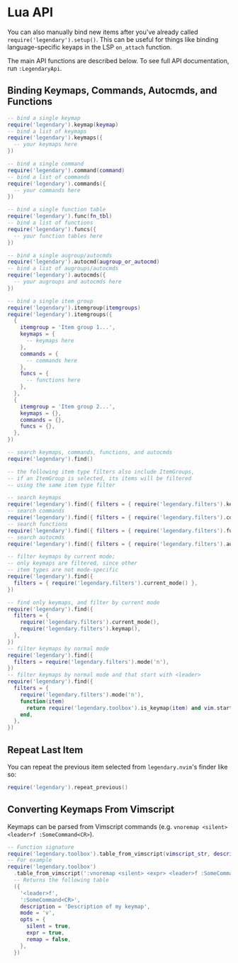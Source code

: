 # Lua API

You can also manually bind new items after you've already called `require('legendary').setup()`.
This can be useful for things like binding language-specific keyaps in the LSP `on_attach` function.

The main API functions are described below. To see full API documentation, run `:LegendaryApi`.

## Binding Keymaps, Commands, Autocmds, and Functions

```lua
-- bind a single keymap
require('legendary').keymap(keymap)
-- bind a list of keymaps
require('legendary').keymaps({
  -- your keymaps here
})

-- bind a single command
require('legendary').command(command)
-- bind a list of commands
require('legendary').commands({
  -- your commands here
})

-- bind a single function table
require('legendary').func(fn_tbl)
-- bind a list of functions
require('legendary').funcs({
  -- your function tables here
})

-- bind a single augroup/autocmds
require('legendary').autocmd(augroup_or_autocmd)
-- bind a list of augroups/autocmds
require('legendary').autocmds({
  -- your augroups and autocmds here
})

-- bind a single item group
require('legendary').itemgroup(itemgroups)
require('legendary').itemgroups({
  {
    itemgroup = 'Item group 1...',
    keymaps = {
      -- keymaps here
    },
    commands = {
      -- commands here
    },
    funcs = {
      -- functions here
    },
  },
  {
    itemgroup = 'Item group 2...',
    keymaps = {},
    commands = {},
    funcs = {},
  },
})

-- search keymaps, commands, functions, and autocmds
require('legendary').find()

-- the following item type filters also include ItemGroups,
-- if an ItemGroup is selected, its items will be filtered
-- using the same item type filter

-- search keymaps
require('legendary').find({ filters = { require('legendary.filters').keymaps() } })
-- search commands
require('legendary').find({ filters = { require('legendary.filters').commands() } })
-- search functions
require('legendary').find({ filters = { require('legendary.filters').funcs() } })
-- search autocmds
require('legendary').find({ filters = { require('legendary.filters').autocmds() } })

-- filter keymaps by current mode;
-- only keymaps are filtered, since other
-- item types are not mode-specific
require('legendary').find({
  filters = { require('legendary.filters').current_mode() },
})

-- find only keymaps, and filter by current mode
require('legendary').find({
  filters = {
    require('legendary.filters').current_mode(),
    require('legendary.filters').keymap(),
  },
})
-- filter keymaps by normal mode
require('legendary').find({
  filters = require('legendary.filters').mode('n'),
})
-- filter keymaps by normal mode and that start with <leader>
require('legendary').find({
  filters = {
    require('legendary.filters').mode('n'),
    function(item)
      return require('legendary.toolbox').is_keymap(item) and vim.startswith(item[1], '<leader>')
    end,
  },
})
```

## Repeat Last Item

You can repeat the previous item selected from `legendary.nvim`'s finder like so:

```lua
require('legendary').repeat_previous()
```

## Converting Keymaps From Vimscript

Keymaps can be parsed from Vimscript commands (e.g. `vnoremap <silent> <leader>f :SomeCommand<CR>`).

```lua
-- Function signature
require('legendary.toolbox').table_from_vimscript(vimscript_str, description)
-- For example
require('legendary.toolbox')
  .table_from_vimscript(':vnoremap <silent> <expr> <leader>f :SomeCommand<CR>', 'Description of my keymap')
  -- Returns the following table
  ({
    '<leader>f',
    ':SomeCommand<CR>',
    description = 'Description of my keymap',
    mode = 'v',
    opts = {
      silent = true,
      expr = true,
      remap = false,
    },
  })
```
